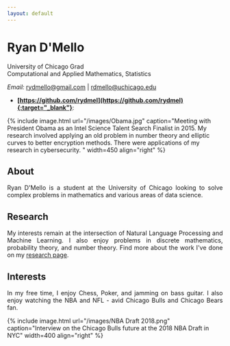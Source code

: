 ```yaml
---
layout: default
---
```




# Ryan D'Mello  
University of Chicago Grad <br>
Computational and Applied Mathematics, Statistics <br>

<em>Email: </em><a href="mailto:rydmello@gmail.com">rydmello@gmail.com</a> | <a 
href="mailto:rdmello@uchicago.edu">rdmello@uchicago.edu</a> <br>

- **[https://github.com/rydmel](https://github.com/rydmel){:target="_blank"}**: 

{% include image.html url="/images/Obama.jpg" caption="Meeting with President Obama as an Intel Science Talent Search Finalist in 2015. My research involved applying an old problem in number theory and elliptic curves to better encryption methods. There were applications of my research in cybersecurity. " width=450 align="right" %} 


## About 


<p align="justify" style="max-width:600px">
Ryan D'Mello is a student at the University of Chicago looking to solve complex problems in mathematics and various areas of data science.</p>



## Research 
<p align="justify" style="max-width:600px">
My interests remain at the intersection of Natural Language Processing and Machine Learning. I also enjoy problems in discrete mathematics, probability theory, and number theory. Find more about the work I've done on my  <a href="/research/" target="_blank">research page</a>.
</p>
<!-- <center> <em><a class="tosu"> Scroll down for news! </a></em></center> -->



## Interests

<p align="justify" style="max-width:600px">
In my free time, I enjoy Chess, Poker, and jamming on bass guitar. I also enjoy watching the NBA and NFL - avid Chicago Bulls and Chicago Bears fan.
</p>

{% include image.html url="/images/NBA Draft 2018.png" caption="Interview on the Chicago Bulls future at the 2018 NBA Draft in NYC" width=400 align="right" %}
